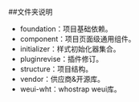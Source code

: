 ##文件夹说明
* foundation：项目基础依赖。
* component：项目页面级通用组件。
* initializer：样式初始化器集合。
* pluginrevise：插件修订。
* structure：项目结构。
* vendor：供应商&开源库。
* weui-wht：whostrap weui库。
